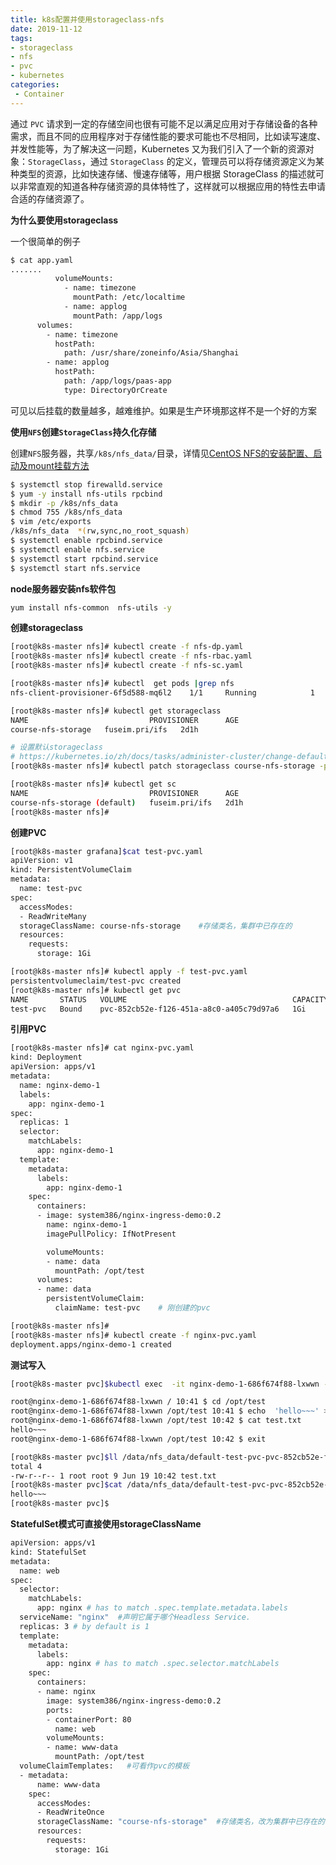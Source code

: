 ```yaml
---
title: k8s配置并使用storageclass-nfs
date: 2019-11-12
tags:
- storageclass
- nfs
- pvc
- kubernetes
categories:
 - Container
---
```




通过 `PVC` 请求到一定的存储空间也很有可能不足以满足应用对于存储设备的各种需求，而且不同的应用程序对于存储性能的要求可能也不尽相同，比如读写速度、并发性能等，为了解决这一问题，Kubernetes 又为我们引入了一个新的资源对象：`StorageClass`，通过 `StorageClass` 的定义，管理员可以将存储资源定义为某种类型的资源，比如快速存储、慢速存储等，用户根据 StorageClass 的描述就可以非常直观的知道各种存储资源的具体特性了，这样就可以根据应用的特性去申请合适的存储资源了。

**为什么要使用storageclass**

一个很简单的例子

```bash
$ cat app.yaml
.......
          volumeMounts:
            - name: timezone
              mountPath: /etc/localtime
            - name: applog
              mountPath: /app/logs
      volumes:
        - name: timezone
          hostPath:
            path: /usr/share/zoneinfo/Asia/Shanghai
        - name: applog
          hostPath:
            path: /app/logs/paas-app
            type: DirectoryOrCreate
```

可见以后挂载的数量越多，越难维护。如果是生产环境那这样不是一个好的方案


**使用`NFS`创建`StorageClass`持久化存储**

创建`NFS`服务器，共享`/k8s/nfs_data/`目录，详情见[CentOS NFS的安装配置、启动及mount挂载方法][1]

```bash
$ systemctl stop firewalld.service
$ yum -y install nfs-utils rpcbind
$ mkdir -p /k8s/nfs_data
$ chmod 755 /k8s/nfs_data
$ vim /etc/exports
/k8s/nfs_data  *(rw,sync,no_root_squash)
$ systemctl enable rpcbind.service
$ systemctl enable nfs.service
$ systemctl start rpcbind.service
$ systemctl start nfs.service
```

**node服务器安装nfs软件包**

```bash
yum install nfs-common  nfs-utils -y
```


**创建storageclass**

<RecoDemo  :collapse="true">
  <template slot="code-nfs-dp.yaml">
    <<< @/docs/.vuepress/script_demo/nfs-client.yaml
  </template>
  <template slot="code-nfs-rbac.yaml">
    <<< @/docs/.vuepress/script_demo/nfs-client-sa.yaml
  </template>
  <template slot="code-nfs-sc.yaml">
    <<< @/docs/.vuepress/script_demo/nfs-client-class.yaml
  </template>
</RecoDemo>

```bash
[root@k8s-master nfs]# kubectl create -f nfs-dp.yaml
[root@k8s-master nfs]# kubectl create -f nfs-rbac.yaml
[root@k8s-master nfs]# kubectl create -f nfs-sc.yaml 

[root@k8s-master nfs]# kubectl  get pods |grep nfs
nfs-client-provisioner-6f5d588-mq6l2    1/1     Running            1          2d1h

[root@k8s-master nfs]# kubectl get storageclass
NAME                           PROVISIONER      AGE
course-nfs-storage   fuseim.pri/ifs   2d1h

# 设置默认storageclass
# https://kubernetes.io/zh/docs/tasks/administer-cluster/change-default-storage-class/
[root@k8s-master nfs]# kubectl patch storageclass course-nfs-storage -p '{"metadata": {"annotations":{"storageclass.kubernetes.io/is-default-class":"true"}}}'

[root@k8s-master nfs]# kubectl get sc
NAME                           PROVISIONER      AGE
course-nfs-storage (default)   fuseim.pri/ifs   2d1h
[root@k8s-master nfs]# 
```

**创建PVC**

```bash
[root@k8s-master grafana]$cat test-pvc.yaml 
apiVersion: v1
kind: PersistentVolumeClaim
metadata:
  name: test-pvc
spec:
  accessModes:
  - ReadWriteMany
  storageClassName: course-nfs-storage    #存储类名，集群中已存在的
  resources:
    requests:
      storage: 1Gi

[root@k8s-master nfs]# kubectl apply -f test-pvc.yaml 
persistentvolumeclaim/test-pvc created
[root@k8s-master nfs]# kubectl get pvc
NAME       STATUS   VOLUME                                     CAPACITY   ACCESS MODES   STORAGECLASS         AGE
test-pvc   Bound    pvc-852cb52e-f126-451a-a8c0-a405c79d97a6   1Gi        RWX            course-nfs-storage   7s
```

**引用PVC**

```bash {23,24,25,26,27,28,29}
[root@k8s-master nfs]# cat nginx-pvc.yaml 
kind: Deployment
apiVersion: apps/v1
metadata:
  name: nginx-demo-1
  labels:
    app: nginx-demo-1
spec:
  replicas: 1
  selector:
    matchLabels:
      app: nginx-demo-1
  template:
    metadata:
      labels:
        app: nginx-demo-1
    spec:
      containers:
      - image: system386/nginx-ingress-demo:0.2      
        name: nginx-demo-1      
        imagePullPolicy: IfNotPresent

        volumeMounts:
        - name: data
          mountPath: /opt/test
      volumes:
      - name: data
        persistentVolumeClaim:
          claimName: test-pvc    # 刚创建的pvc

[root@k8s-master nfs]# 
[root@k8s-master nfs]# kubectl create -f nginx-pvc.yaml 
deployment.apps/nginx-demo-1 created
```


**测试写入**

```bash
[root@k8s-master pvc]$kubectl exec  -it nginx-demo-1-686f674f88-lxwwn -- /bin/sh

root@nginx-demo-1-686f674f88-lxwwn / 10:41 $ cd /opt/test
root@nginx-demo-1-686f674f88-lxwwn /opt/test 10:41 $ echo  'hello~~~' > test.txt
root@nginx-demo-1-686f674f88-lxwwn /opt/test 10:42 $ cat test.txt 
hello~~~
root@nginx-demo-1-686f674f88-lxwwn /opt/test 10:42 $ exit

[root@k8s-master pvc]$ll /data/nfs_data/default-test-pvc-pvc-852cb52e-f126-451a-a8c0-a405c79d97a6/ 
total 4
-rw-r--r-- 1 root root 9 Jun 19 10:42 test.txt
[root@k8s-master pvc]$cat /data/nfs_data/default-test-pvc-pvc-852cb52e-f126-451a-a8c0-a405c79d97a6/test.txt 
hello~~~
[root@k8s-master pvc]$
```

**StatefulSet模式可直接使用storageClassName**

```bash {25,26,27,28,29,30,31,32,33,34}
apiVersion: apps/v1
kind: StatefulSet
metadata:
  name: web
spec:
  selector:
    matchLabels:
      app: nginx # has to match .spec.template.metadata.labels
  serviceName: "nginx"  #声明它属于哪个Headless Service.
  replicas: 3 # by default is 1
  template:
    metadata:
      labels:
        app: nginx # has to match .spec.selector.matchLabels
    spec:
      containers:
      - name: nginx
        image: system386/nginx-ingress-demo:0.2
        ports:
        - containerPort: 80
          name: web
        volumeMounts:
        - name: www-data
          mountPath: /opt/test
  volumeClaimTemplates:   #可看作pvc的模板
  - metadata:
      name: www-data
    spec:
      accessModes:
      - ReadWriteOnce
      storageClassName: "course-nfs-storage"  #存储类名，改为集群中已存在的
      resources:
        requests:
          storage: 1Gi
```




  [1]: https://linux48.com/system/2014-07-31-CentOS-NFS-mount.html
